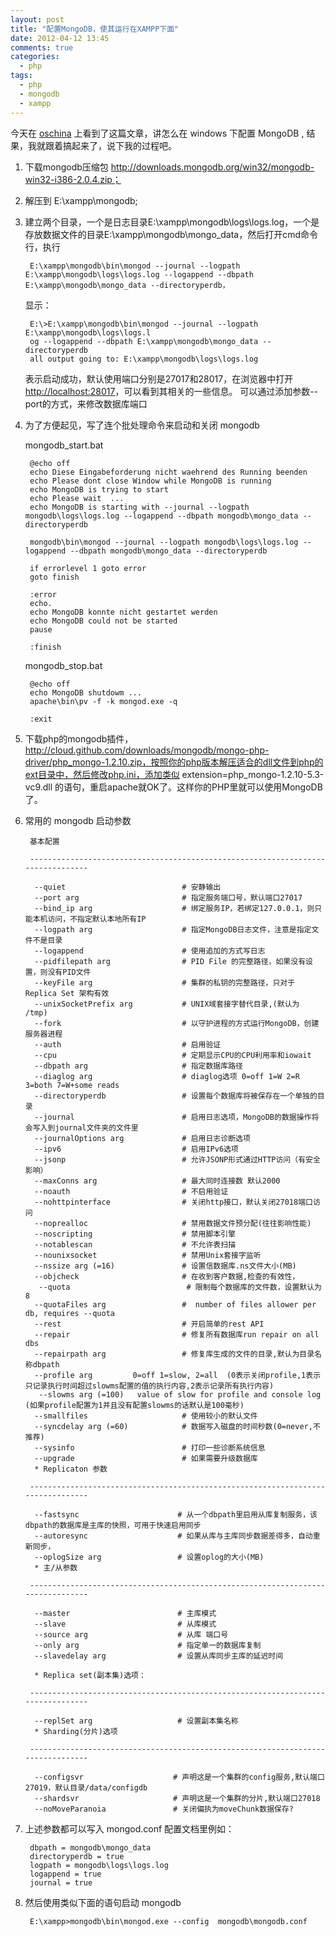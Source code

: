 ```yaml
---
layout: post
title: "配置MongoDB，使其运行在XAMPP下面"
date: 2012-04-12 13:45
comments: true
categories: 
  - php
tags: 
  - php
  - mongodb
  - xampp
---
```


今天在 [oschina](http://my.oschina.net/luckyperson2012/blog/53143) 上看到了这篇文章，讲怎么在 windows 下配置 MongoDB , 结果，我就跟着搞起来了，说下我的过程吧。

1. 下载mongodb压缩包 http://downloads.mongodb.org/win32/mongodb-win32-i386-2.0.4.zip；

2. 解压到 E:\xampp\mongodb;

3. 建立两个目录，一个是日志目录E:\xampp\mongodb\logs\logs.log，一个是存放数据文件的目录E:\xampp\mongodb\mongo_data，然后打开cmd命令行，执行

        E:\xampp\mongodb\bin\mongod --journal --logpath E:\xampp\mongodb\logs\logs.log --logappend --dbpath E:\xampp\mongodb\mongo_data --directoryperdb，

    显示：

        E:\>E:\xampp\mongodb\bin\mongod --journal --logpath E:\xampp\mongodb\logs\logs.l
        og --logappend --dbpath E:\xampp\mongodb\mongo_data --directoryperdb
        all output going to: E:\xampp\mongodb\logs\logs.log


    表示启动成功，默认使用端口分别是27017和28017，在浏览器中打开 [http://localhost:28017](http://localhost:28017)，可以看到其相关的一些信息。 可以通过添加参数--port的方式，来修改数据库端口

4. 为了方便起见，写了连个批处理命令来启动和关闭 mongodb

    mongodb_start.bat

        @echo off
        echo Diese Eingabeforderung nicht waehrend des Running beenden
        echo Please dont close Window while MongoDB is running
        echo MongoDB is trying to start
        echo Please wait  ...
        echo MongoDB is starting with --journal --logpath mongodb\logs\logs.log --logappend --dbpath mongodb\mongo_data --directoryperdb

        mongodb\bin\mongod --journal --logpath mongodb\logs\logs.log --logappend --dbpath mongodb\mongo_data --directoryperdb

        if errorlevel 1 goto error
        goto finish

        :error
        echo.
        echo MongoDB konnte nicht gestartet werden
        echo MongoDB could not be started
        pause

        :finish

    mongodb_stop.bat

        @echo off
        echo MongoDB shutdowm ...
        apache\bin\pv -f -k mongod.exe -q

        :exit


5. 下载php的mongodb插件，http://cloud.github.com/downloads/mongodb/mongo-php-driver/php_mongo-1.2.10.zip，按照你的php版本解压适合的dll文件到php的ext目录中，然后修改php.ini，添加类似 extension=php_mongo-1.2.10-5.3-vc9.dll 的语句，重启apache就OK了。这样你的PHP里就可以使用MongoDB了。

6. 常用的 mongodb 启动参数


        基本配置

        --------------------------------------------------------------------------------

         --quiet                          # 安静输出 
         --port arg                       # 指定服务端口号，默认端口27017 
         --bind_ip arg                    # 绑定服务IP，若绑定127.0.0.1，则只能本机访问，不指定默认本地所有IP 
         --logpath arg                    # 指定MongoDB日志文件，注意是指定文件不是目录 
         --logappend                      # 使用追加的方式写日志 
         --pidfilepath arg                # PID File 的完整路径，如果没有设置，则没有PID文件 
         --keyFile arg                    # 集群的私钥的完整路径，只对于Replica Set 架构有效 
         --unixSocketPrefix arg           # UNIX域套接字替代目录,(默认为 /tmp) 
         --fork                           # 以守护进程的方式运行MongoDB，创建服务器进程 
         --auth                           # 启用验证 
         --cpu                            # 定期显示CPU的CPU利用率和iowait 
         --dbpath arg                     # 指定数据库路径 
         --diaglog arg                    # diaglog选项 0=off 1=W 2=R 3=both 7=W+some reads 
         --directoryperdb                 # 设置每个数据库将被保存在一个单独的目录 
         --journal                        # 启用日志选项，MongoDB的数据操作将会写入到journal文件夹的文件里 
         --journalOptions arg             # 启用日志诊断选项 
         --ipv6                           # 启用IPv6选项 
         --jsonp                          # 允许JSONP形式通过HTTP访问（有安全影响） 
         --maxConns arg                   # 最大同时连接数 默认2000 
         --noauth                         # 不启用验证 
         --nohttpinterface                # 关闭http接口，默认关闭27018端口访问 
         --noprealloc                     # 禁用数据文件预分配(往往影响性能) 
         --noscripting                    # 禁用脚本引擎 
         --notablescan                    # 不允许表扫描 
         --nounixsocket                   # 禁用Unix套接字监听 
         --nssize arg (=16)               # 设置信数据库.ns文件大小(MB) 
         --objcheck                       # 在收到客户数据,检查的有效性， 
          --quota                          # 限制每个数据库的文件数，设置默认为8 
         --quotaFiles arg                 #  number of files allower per db, requires --quota 
         --rest                           # 开启简单的rest API 
         --repair                         # 修复所有数据库run repair on all dbs 
         --repairpath arg                 # 修复库生成的文件的目录,默认为目录名称dbpath 
         --profile arg         0=off 1=slow, 2=all  (0表示关闭profile,1表示只记录执行时间超过slowms配置的值的执行内容,2表示记录所有执行内容)
          --slowms arg (=100)   value of slow for profile and console log (如果profile配置为1并且没有配置slowms的话默认是100毫秒)
         --smallfiles                     # 使用较小的默认文件 
         --syncdelay arg (=60)            # 数据写入磁盘的时间秒数(0=never,不推荐) 
         --sysinfo                        # 打印一些诊断系统信息 
         --upgrade                        # 如果需要升级数据库 
         * Replicaton 参数

        --------------------------------------------------------------------------------

         --fastsync                      # 从一个dbpath里启用从库复制服务，该dbpath的数据库是主库的快照，可用于快速启用同步 
         --autoresync                    # 如果从库与主库同步数据差得多，自动重新同步， 
         --oplogSize arg                 # 设置oplog的大小(MB) 
         * 主/从参数

        --------------------------------------------------------------------------------

         --master                        # 主库模式 
         --slave                         # 从库模式 
         --source arg                    # 从库 端口号 
         --only arg                      # 指定单一的数据库复制 
         --slavedelay arg                # 设置从库同步主库的延迟时间 
          
         * Replica set(副本集)选项：

        --------------------------------------------------------------------------------

         --replSet arg                   # 设置副本集名称 
         * Sharding(分片)选项

        --------------------------------------------------------------------------------

         --configsvr                    # 声明这是一个集群的config服务,默认端口27019，默认目录/data/configdb 
         --shardsvr                     # 声明这是一个集群的分片,默认端口27018 
         --noMoveParanoia               # 关闭偏执为moveChunk数据保存? 


7. 上述参数都可以写入 mongod.conf 配置文档里例如：

        dbpath = mongodb\mongo_data
        directoryperdb = true
        logpath = mongodb\logs\logs.log
        logappend = true
        journal = true

8. 然后使用类似下面的语句启动 mongodb

        E:\xampp>mongodb\bin\mongod.exe --config  mongodb\mongodb.conf